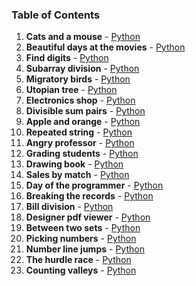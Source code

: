 ### Table of Contents
1. __Cats and a mouse__ - [Python](Cats%20and%20a%20Mouse.py)
1. __Beautiful days at the movies__ - [Python](Beautiful%20Days%20at%20the%20Movies.py)
1. __Find digits__ - [Python](Find%20Digits.py)
1. __Subarray division__ - [Python](Subarray%20Division.py)
1. __Migratory birds__ - [Python](Migratory%20Birds.py)
1. __Utopian tree__ - [Python](Utopian%20Tree.py)
1. __Electronics shop__ - [Python](Electronics%20Shop.py)
1. __Divisible sum pairs__ - [Python](Divisible%20Sum%20Pairs.py)
1. __Apple and orange__ - [Python](Apple%20and%20Orange.py)
1. __Repeated string__ - [Python](Repeated%20String.py)
1. __Angry professor__ - [Python](Angry%20Professor.py)
1. __Grading students__ - [Python](Grading%20Students.py)
1. __Drawing book__ - [Python](Drawing%20Book.py)
1. __Sales by match__ - [Python](Sales%20by%20Match.py)
1. __Day of the programmer__ - [Python](Day%20of%20the%20Programmer.py)
1. __Breaking the records__ - [Python](Breaking%20the%20Records.py)
1. __Bill division__ - [Python](Bill%20Division.py)
1. __Designer pdf viewer__ - [Python](Designer%20PDF%20Viewer.py)
1. __Between two sets__ - [Python](Between%20Two%20Sets.py)
1. __Picking numbers__ - [Python](Picking%20Numbers.py)
1. __Number line jumps__ - [Python](Number%20Line%20Jumps.py)
1. __The hurdle race__ - [Python](The%20Hurdle%20Race.py)
1. __Counting valleys__ - [Python](Counting%20Valleys.py)
